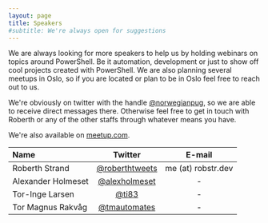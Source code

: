 ```yaml
---
layout: page
title: Speakers
#subtitle: We're always open for suggestions
---
```

We are always looking for more speakers to help us by holding webinars on topics around PowerShell. Be it automation, development or just to show off cool projects created with PowerShell. We are also planning several meetups in Oslo, so if you are located or plan to be in Oslo feel free to reach out to us. 

We're obviously on twitter with the handle [@norwegianpug](https://twitter.com/norwegianpug), so we are able to receive direct messages there. Otherwise feel free to get in touch with Roberth or any of the other staffs through whatever means you have.

We're also available on [meetup.com](https://www.meetup.com/Norwegian-PowerShell-User-Group/).

| Name | Twitter | E-mail |
| :-----|:---:|:---:|
| Roberth Strand | [@roberthtweets ](https://twitter.com/roberthtweets) | me (at) robstr.dev |
| Alexander Holmeset | [@alexholmeset](https://twitter.com/alexholmeset) | - |
| Tor-Inge Larsen | [@ti83](https://twitter.com/ti83) | - |
| Tor Magnus Rakvåg | [@tmautomates](https://twitter.com/TMAutomates) | - |